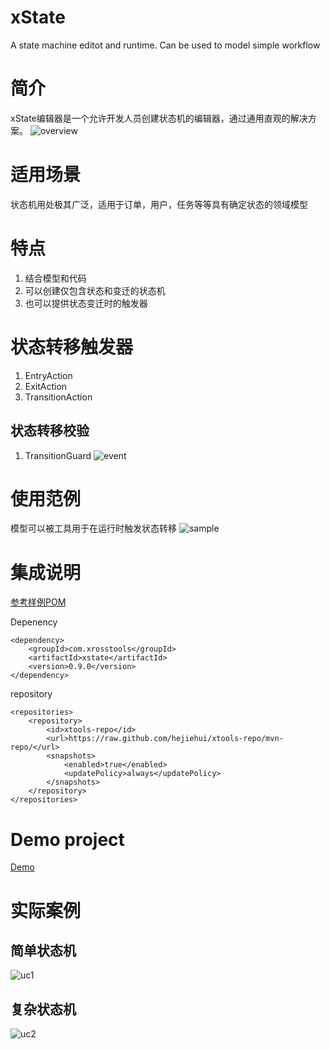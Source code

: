 xState
======

A state machine editot and runtime. Can be used to model simple workflow

# 简介
xState编辑器是一个允许开发人员创建状态机的编辑器，通过通用直观的解决方案。
![overview](https://github.com/hejiehui/xState/blob/master/doc/overview.png)

# 适用场景
状态机用处极其广泛，适用于订单，用户，任务等等具有确定状态的领域模型


# 特点

1. 结合模型和代码
1. 可以创建仅包含状态和变迁的状态机
1. 也可以提供状态变迁时的触发器

# 状态转移触发器
1. EntryAction
1. ExitAction
1. TransitionAction

## 状态转移校验
1. TransitionGuard
![event](https://github.com/hejiehui/xState/blob/master/doc/events.png)

# 使用范例
模型可以被工具用于在运行时触发状态转移
![sample](https://github.com/hejiehui/xState/blob/master/doc/sample.png)

# 集成说明
[参考样例POM](https://github.com/hejiehui/xState/blob/master/com.xrosstools.xstate.sample/pom.xml)

Depenency

	<dependency>
		<groupId>com.xrosstools</groupId>
		<artifactId>xstate</artifactId>
		<version>0.9.0</version>
	</dependency>

repository

	<repositories>
		<repository>
			<id>xtools-repo</id>
			<url>https://raw.github.com/hejiehui/xtools-repo/mvn-repo/</url>
			<snapshots>
				<enabled>true</enabled>
				<updatePolicy>always</updatePolicy>
			</snapshots>
		</repository>
	</repositories>

# Demo project
[Demo](https://github.com/hejiehui/xState/tree/master/com.xrosstools.xstate.sample)

# 实际案例
## 简单状态机
![uc1](https://github.com/hejiehui/xState/blob/master/doc/uc1.png)

## 复杂状态机
![uc2](https://github.com/hejiehui/xState/blob/master/doc/uc2.png)
